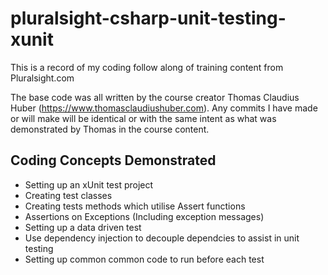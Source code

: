 # pluralsight-csharp-unit-testing-xunit

This is a record of my coding follow along of training content from 
Pluralsight.com

The base code was all written by the course creator Thomas Claudius Huber
(https://www.thomasclaudiushuber.com). Any commits I have made or will make
will be identical or with the same intent as what was demonstrated by Thomas in
the course content.

## Coding Concepts Demonstrated

- Setting up an xUnit test project
- Creating test classes
- Creating tests methods which utilise Assert functions
- Assertions on Exceptions (Including exception messages)
- Setting up a data driven test
- Use dependency injection to decouple dependcies to assist in unit testing
- Setting up common common code to run before each test
